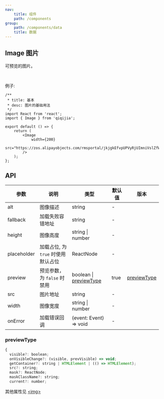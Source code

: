 ```yaml
---
nav:
    title: 组件
    path: /components
group:
    path: /components/data
    title: 数据
---
```


## Image 图片

可预览的图片。

<br />

例子:

```tsx
/**
 * title: 基本
 * desc: 图片的基础用法
 */
import React from 'react';
import { Image } from 'qiqijia';

export default () => {
    return (
        <Image
            width={200}
            src="https://zos.alipayobjects.com/rmsportal/jkjgkEfvpUPVyRjUImniVslZfWPnJuuZ.png"
        />
    );
};
```


## API

| 参数 | 说明 | 类型 | 默认值 | 版本 |
| --- | --- | --- | --- | --- |
| alt | 图像描述 | string | - |  |
| fallback | 加载失败容错地址 | string | - |  |
| height | 图像高度 | string \| number | - |  |
| placeholder | 加载占位, 为 `true` 时使用默认占位 | ReactNode | - |  |
| preview | 预览参数，为 `false` 时禁用 | boolean \| [previewType](#previewType) | true |  [previewType](#previewType) |
| src | 图片地址 | string | - |  |
| width | 图像宽度 | string \| number | - | |
| onError | 加载错误回调 | (event: Event) => void | - |  |

### previewType

```js | pure
{
  visible?: boolean;
  onVisibleChange?: (visible, prevVisible) => void;
  getContainer?: string | HTMLElement | (() => HTMLElement);
  src?: string; 
  mask?: ReactNode; 
  maskClassName?: string; 
  current?: number; 
```

其他属性见 [&lt;img>](https://developer.mozilla.org/en-US/docs/Web/HTML/Element/img#Attributes)
